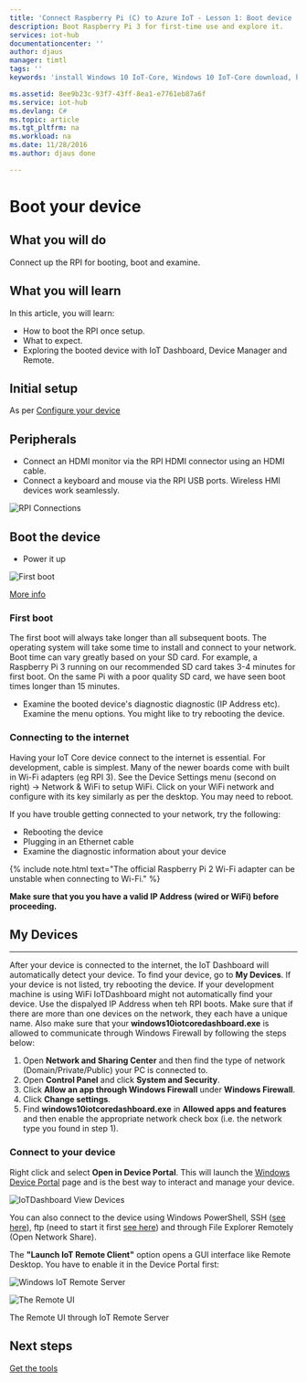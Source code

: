 ```yaml
---
title: 'Connect Raspberry Pi (C) to Azure IoT - Lesson 1: Boot device | Microsoft Docs'
description: Boot Raspberry Pi 3 for first-time use and explore it.
services: iot-hub
documentationcenter: ''
author: djaus
manager: timtl
tags: ''
keywords: 'install Windows 10 IoT-Core, Windows 10 IoT-Core download, how to install Windows 10 IoT-Core, Windows 10 IoT-Core setup, raspberry pi install Windows 10 IoT-Core, raspberry pi install os, raspberry pi sd card install, raspberry pi connect, connect to raspberry pi, raspberry pi connectivity'

ms.assetid: 8ee9b23c-93f7-43ff-8ea1-e7761eb87a6f
ms.service: iot-hub
ms.devlang: C#
ms.topic: article
ms.tgt_pltfrm: na
ms.workload: na
ms.date: 11/28/2016
ms.author: djaus done

---
```

# Boot your device
## What you will do
Connect up the RPI for booting, boot and examine. 

## What you will learn
In this article, you will learn:

* How to boot the RPI once setup.
* What to expect.
* Exploring the booted device with IoT Dashboard, Device Manager and Remote.

## Initial setup
As per [Configure your device](iot-hub-raspberry-pi-kit-win-10-iot-core-cs-lesson1-configure-your-device.md)

## Peripherals
* Connect an HDMI monitor via the RPI HDMI connector using an HDMI cable.
* Connect a keyboard and mouse via the RPI USB ports. Wireless HMI devices work seamlessly.

![RPI Connections](media/IoTDashboard/RPIConnections.png)

## Boot the device
* Power it up

![First boot](media/IoTDashboard/bootup.png)

[More info](https://developer.microsoft.com/en-US/windows/iot/Docs/GetStarted/rpi3/sdcard/stable/getstartedstep2)

### First boot
The first boot will always take longer than all subsequent boots. The operating system will take some time to install and connect to your network.
Boot time can vary greatly based on your SD card. For example, a Raspberry Pi 3 running on our recommended SD card takes 3-4 minutes for first boot. On the same Pi with a poor quality SD card, we have seen boot times longer than 15 minutes.

* Examine the booted device's diagnostic diagnostic (IP Address etc). Examine the menu options. You might like to try rebooting the device.

### Connecting to the internet
Having your IoT Core device connect to the internet is essential. For development, cable is simplest. Many of the newer boards come with built in Wi-Fi adapters  (eg RPI 3). See the Device Settings menu (second on right) -> Network & WiFi to setup WiFi. Click on your WiFi network and configure with its key similarly as per the desktop. You may need to reboot.

If you have trouble getting connected to your network, try the following:

* Rebooting the device
* Plugging in an Ethernet cable
* Examine the diagnostic information about your device

{% include note.html text="The official Raspberry Pi 2 Wi-Fi adapter can be unstable when connecting to Wi-Fi." %}

**Make sure that you you have a valid IP Address (wired or WiFi) before proceeding.**


## My Devices
___
After your device is connected to the internet, the IoT Dashboard will automatically detect your device.
To find your device, go to **My Devices**. If your device is not listed, try rebooting the device. If your development machine is using WiFi IoTDashboard might not automatically find your device. Use the dispalyed IP Address when teh RPI boots. Make sure that if there are more than one devices on the network, they each have a unique name. Also make sure that your **windows10iotcoredashboard.exe** is allowed to communicate through Windows Firewall by following the steps below:

1. Open **Network and Sharing Center** and then find the type of network (Domain/Private/Public) your PC is connected to.
2. Open **Control Panel** and click **System and Security**.
3. Click **Allow an app through Windows Firewall** under **Windows Firewall**.
4. Click **Change settings**.
5. Find **windows10iotcoredashboard.exe** in **Allowed apps and features** and then enable the appropriate network check box (i.e. the network type you found in step 1).


### Connect to your device
Right click and select **Open in Device Portal**. This will launch the [Windows Device Portal]({{site.baseurl}}/{{page.lang}}/Docs/Tools/DevicePortal) page and is the best way to interact and manage your device.

![IoTDashboard View Devices](media/IoTDashboard/IoTDashboard_RightClickMenuNew3.png)

You can also connect to the device using Windows PowerShell, SSH ([see here](https://developer.microsoft.com/en-us/windows/iot/docs/ssh)), ftp (need to start it first [see here](https://developer.microsoft.com/en-us/windows/iot/docs/ftp)) and through File Explorer Remotely (Open Network Share).

The **"Launch IoT Remote Client"** option opens a GUI interface like Remote Desktop. You have to enable it in the Device Portal first:

![Windows IoT Remote Server](media/IoTDashboard/IoTRemoteServer2.png)

![The Remote UI](media/IoTDashboard/TheRemoteUI2.png)

The Remote UI through IoT Remote Server

## Next steps

[Get the tools](iot-hub-raspberry-pi-kit-win-10-iot-core-cs-lesson1-get-the-tools-win32.md)
